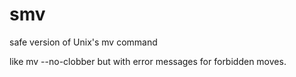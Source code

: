 smv
===

safe version of Unix's mv command

like mv --no-clobber but with error messages for forbidden moves.

